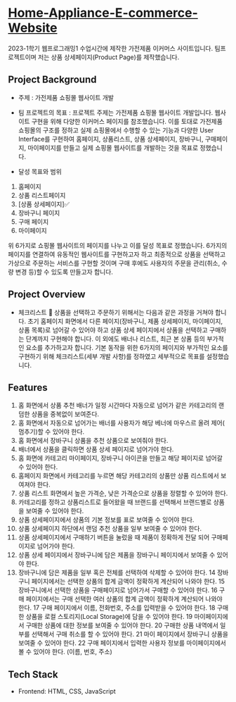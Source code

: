 # [Home-Appliance-E-commerce-Website](https://ittnw39.github.io/Home-Appliance-E-commerce-Website/)

2023-1학기 웹프로그래밍1 수업시간에 제작한 가전제품 이커머스 사이트입니다.
팀프로젝트이며 저는 상품 상세페이지(Product Page)를 제작했습니다.

## Project Background
- 주제 : 가전제품 쇼핑몰 웹사이트 개발 

- 팀 프로젝트의 목표 : 프로젝트 주제는 가전제품 쇼핑몰 웹사이트 개발입니다. 웹사이트 구현을 위해 다양한 이커머스 페이지를 참조했습니다.
이를 토대로 가전제품 쇼핑몰의 구조를 정하고 실제 쇼핑몰에서 수행할 수 있는 기능과 다양한 User Interface를 구현하여 홈페이지, 상품리스트, 상품 상세페이지, 장바구니, 구매페이지, 마이페이지를 만들고 실제 쇼핑몰 웹사이트를 개발하는 것을 목표로 정했습니다. 

- 달성 목표와 범위
1. 홈페이지
2. 상품 리스트페이지
3. [상품 상세페이지]✅
4. 장바구니 페이지
5. 구매 페이지
6. 마이페이지

위 6가지로 쇼핑몰 웹사이트의 페이지를 나누고 이를 달성 목표로 정했습니다.
6가지의 페이지를 연결하여 유동적인 웹사이트를 구현하고자 하고 최종적으로 상품을 선택하고 가상으로 주문하는 서비스를 구현할 것이며 구매 후에도 사용자의 주문을 관리(취소, 수량 변경 등)할 수 있도록 만들고자 합니다.

## Project Overview
- 체크리스트 📝
상품을 선택하고 주문하기 위해서는 다음과 같은 과정을 거쳐야 합니다. 초기 홈페이지 화면에서 다른 페이지(장바구니, 제품 상세페이지, 마이페이지, 상품 목록)로 넘어갈 수 있어야 하고 상품 상세 페이지에서 상품을 선택하고 구매하는 단계까지 구현해야 합니다. 이 외에도 배너나 리스트, 최근 본 상품 등의 부가적인 요소를 추가하고자 합니다. 기본 동작을 위한 6가지의 페이지와 부가적인 요소를 구현하기 위해 체크리스트(세부 개발 사항)를 정하였고 세부적으로 목표를 설정했습니다.

## Features
1.	홈 화면에서 상품 추천 배너가 일정 시간마다 자동으로 넘어가 같은 카테고리의 랜덤한 상품을 중복없이 보여준다.
2.	홈 화면에서 자동으로 넘어가는 배너를 사용자가 해당 베너에 마우스르 올려 제어( 멈추기)할 수 있어야 한다.
3.	홈 화면에서 장바구니 상품을 추천 상품으로 보여줘야 한다.
4.	배너에서 상품을 클릭하면 상품 상세 페이지로 넘어가야 한다.
5.	홈 화면에 카테고리 마이페이지, 장바구니 아이콘을 만들고 해당 페이지로 넘어갈 수 있어야 한다.
6.	홈페이지 화면에서 카테고리를 누르면 해당 카테고리의 상품만 상품 리스트에서 보여져야 한다.
7.	상품 리스트 화면에서 높은 가격순, 낮은 가격순으로 상품을 정렬할 수 있어야 한다.
8.	카테고리를 정하고 상품리스트로 들어왔을 때 브랜드를 선택해서 브랜드별로 상품을 보여줄 수 있어야 한다.
9.	상품 상세페이지에서 상품의 기본 정보를 표로 보여줄 수 있어야 한다.
10.	상품 상세페이지 하단에서 랜덤 추천 상품을 일부 보여줄 수 있어야 한다.
11.	상품 상세페이지에서 구매하기 버튼을 눌렀을 때 제품이 정확하게 전달 되어 구매페이지로 넘어가야 한다.
12.	상품 상세 페이지에서 장바구니에 담은 제품을 장바구니 페이지에서 보여줄 수 있어야 한다.
13.	장바구니에 담은 제품을 일부 혹은 전체를 선택하여 삭제할 수 있어야 한다.
14	장바구니 페이지에서는 선택한 상품의 합계 금액이 정확하게 계산되어 나와야 한다.
15	장바구니에서 선택한 상품을 구매페이지로 넘어가서 구매할 수 있어야 한다.
16	구매 페이지에서는 구매 선택한 여러 상품의 합계 금액이 정확하게 계산되어 나와야 한다.
17	구매 페이지에서 이름, 전화번호, 주소를 입력받을 수 있어야 한다.
18	구매한 상품을 로컬 스토리지(Local Storage)에 담을 수 있어야 한다.
19	마이페이지에서 구매한 상품에 대한 정보를 보여줄 수 있어야 한다.
20	구매한 상품 내역에서 일부를 선택해서 구매 취소를 할 수 있어야 한다.
21	마이 페이지에서 장바구니 상품을 보여줄 수 있어야 한다.
22	구매 페이지에서 입력한 사용자 정보를 마이페이지에서 볼 수 있어야 한다. (이름, 번호, 주소)

## Tech Stack
- Frontend: HTML, CSS, JavaScript

